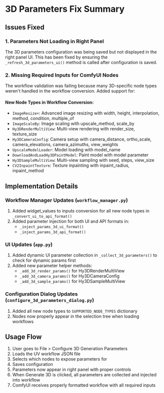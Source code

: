 # 3D Parameters Fix Summary

## Issues Fixed

### 1. Parameters Not Loading in Right Panel
The 3D parameters configuration was being saved but not displayed in the right panel UI. This has been fixed by ensuring the `_refresh_3d_parameters_ui()` method is called after configuration is saved.

### 2. Missing Required Inputs for ComfyUI Nodes
The workflow validation was failing because many 3D-specific node types weren't handled in the workflow conversion. Added support for:

#### New Node Types in Workflow Conversion:
- `ImageResize+`: Advanced image resizing with width, height, interpolation, method, condition, multiple_of
- `ImageScaleBy`: Image scaling with upscale_method, scale_by
- `Hy3DRenderMultiView`: Multi-view rendering with render_size, texture_size  
- `Hy3DCameraConfig`: Camera setup with camera_distance, ortho_scale, camera_elevations, camera_azimuths, view_weights
- `UpscaleModelLoader`: Model loading with model_name
- `DownloadAndLoadHy3DPaintModel`: Paint model with model parameter
- `Hy3DSampleMultiView`: Multi-view sampling with seed, steps, view_size
- `CV2InpaintTexture`: Texture inpainting with inpaint_radius, inpaint_method

## Implementation Details

### Workflow Manager Updates (`workflow_manager.py`)
1. Added widget_values to inputs conversion for all new node types in `_convert_ui_to_api_format()`
2. Added parameter injection for both UI and API formats in:
   - `_inject_params_3d_ui_format()` 
   - `_inject_params_3d_api_format()`

### UI Updates (`app.py`)
1. Added dynamic UI parameter collection in `_collect_3d_parameters()` to check for dynamic params first
2. Added new parameter helper methods:
   - `_add_3d_render_params()` for Hy3DRenderMultiView
   - `_add_3d_camera_params()` for Hy3DCameraConfig  
   - `_add_3d_sample_params()` for Hy3DSampleMultiView

### Configuration Dialog Updates (`configure_3d_parameters_dialog.py`)
1. Added all new node types to `SUPPORTED_NODE_TYPES` dictionary
2. Nodes now properly appear in the selection tree when loading workflows

## Usage Flow
1. User goes to File > Configure 3D Generation Parameters
2. Loads the UV workflow JSON file
3. Selects which nodes to expose parameters for
4. Saves configuration
5. Parameters now appear in right panel with proper controls
6. When Generate 3D is clicked, all parameters are collected and injected into workflow
7. ComfyUI receives properly formatted workflow with all required inputs